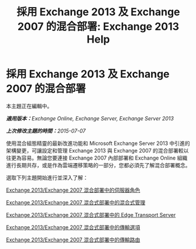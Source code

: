 ﻿---
title: '採用 Exchange 2013 及 Exchange 2007 的混合部署: Exchange 2013 Help'
TOCTitle: 採用 Exchange 2013 及 Exchange 2007 的混合部署
ms:assetid: 9ba4e071-cff4-4ae4-974a-935f818c04d6
ms:mtpsurl: https://technet.microsoft.com/zh-tw/library/Dn197893(v=EXCHG.150)
ms:contentKeyID: 54651472
ms.date: 01/11/2018
mtps_version: v=EXCHG.150
ms.translationtype: HT
---

# 採用 Exchange 2013 及 Exchange 2007 的混合部署

本主題正在編輯中。  

_<strong>適用版本：</strong>Exchange Online, Exchange Server, Exchange Server 2013_

_<strong>上次修改主題的時間：</strong>2015-07-07_

使用混合組態精靈的最新改進功能和 Microsoft Exchange Server 2013 中引進的架構變更，可讓設定和管理 Exchange 2013 與 Exchange 2007 的混合部署較以往更為容易。無論您要連接 Exchange 2007 內部部署和 Exchange Online 組織進行長期共存，或是作為雲端遷移策略的一部分，您都必須先了解混合部署概念。

選取下列主題開始進行並深入了解：

[Exchange 2013/Exchange 2007 混合部署中的伺服器角色](server-roles-in-exchange-2013-exchange-2007-hybrid-deployments-exchange-2013-help.md)

[Exchange 2013/Exchange 2007 混合式部署中的混合式管理](hybrid-management-in-exchange-2013-exchange-2007-hybrid-deployments-exchange-2013-help.md)

[Exchange 2013/Exchange 2007 混合式部署中的 Edge Transport Server](edge-transport-servers-in-exchange-2013-exchange-2007-hybrid-deployments-exchange-2013-help.md)

[Exchange 2013/Exchange 2007 混合式部署中的傳輸選項](transport-options-in-exchange-2013-exchange-2007-hybrid-deployments-exchange-2013-help.md)

[Exchange 2013/Exchange 2007 混合式部署中的傳輸路由](transport-routing-in-exchange-2013-exchange-2007-hybrid-deployments-exchange-2013-help.md)

